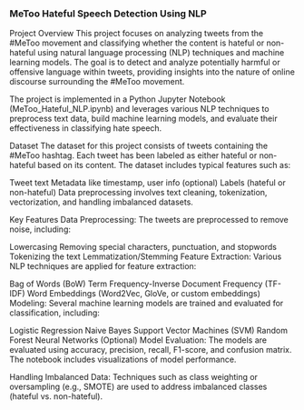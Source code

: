 ### MeToo Hateful Speech Detection Using NLP
Project Overview
This project focuses on analyzing tweets from the #MeToo movement and classifying whether the content is hateful or non-hateful using natural language processing (NLP) techniques and machine learning models. The goal is to detect and analyze potentially harmful or offensive language within tweets, providing insights into the nature of online discourse surrounding the #MeToo movement.

The project is implemented in a Python Jupyter Notebook (MeToo_Hateful_NLP.ipynb) and leverages various NLP techniques to preprocess text data, build machine learning models, and evaluate their effectiveness in classifying hate speech.

Dataset
The dataset for this project consists of tweets containing the #MeToo hashtag. Each tweet has been labeled as either hateful or non-hateful based on its content. The dataset includes typical features such as:

Tweet text
Metadata like timestamp, user info (optional)
Labels (hateful or non-hateful)
Data preprocessing involves text cleaning, tokenization, vectorization, and handling imbalanced datasets.

Key Features
Data Preprocessing: The tweets are preprocessed to remove noise, including:

Lowercasing
Removing special characters, punctuation, and stopwords
Tokenizing the text
Lemmatization/Stemming
Feature Extraction: Various NLP techniques are applied for feature extraction:

Bag of Words (BoW)
Term Frequency-Inverse Document Frequency (TF-IDF)
Word Embeddings (Word2Vec, GloVe, or custom embeddings)
Modeling: Several machine learning models are trained and evaluated for classification, including:

Logistic Regression
Naive Bayes
Support Vector Machines (SVM)
Random Forest
Neural Networks (Optional)
Model Evaluation: The models are evaluated using accuracy, precision, recall, F1-score, and confusion matrix. The notebook includes visualizations of model performance.

Handling Imbalanced Data: Techniques such as class weighting or oversampling (e.g., SMOTE) are used to address imbalanced classes (hateful vs. non-hateful).
